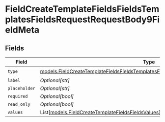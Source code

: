 # FieldCreateTemplateFieldsFieldsTemplatesFieldsRequestRequestBody9FieldMeta


## Fields

| Field                                                                                                                                                                                | Type                                                                                                                                                                                 | Required                                                                                                                                                                             | Description                                                                                                                                                                          |
| ------------------------------------------------------------------------------------------------------------------------------------------------------------------------------------ | ------------------------------------------------------------------------------------------------------------------------------------------------------------------------------------ | ------------------------------------------------------------------------------------------------------------------------------------------------------------------------------------ | ------------------------------------------------------------------------------------------------------------------------------------------------------------------------------------ |
| `type`                                                                                                                                                                               | [models.FieldCreateTemplateFieldsFieldsTemplatesFieldsRequestRequestBody9FieldMetaType](../models/fieldcreatetemplatefieldsfieldstemplatesfieldsrequestrequestbody9fieldmetatype.md) | :heavy_check_mark:                                                                                                                                                                   | N/A                                                                                                                                                                                  |
| `label`                                                                                                                                                                              | *Optional[str]*                                                                                                                                                                      | :heavy_minus_sign:                                                                                                                                                                   | N/A                                                                                                                                                                                  |
| `placeholder`                                                                                                                                                                        | *Optional[str]*                                                                                                                                                                      | :heavy_minus_sign:                                                                                                                                                                   | N/A                                                                                                                                                                                  |
| `required`                                                                                                                                                                           | *Optional[bool]*                                                                                                                                                                     | :heavy_minus_sign:                                                                                                                                                                   | N/A                                                                                                                                                                                  |
| `read_only`                                                                                                                                                                          | *Optional[bool]*                                                                                                                                                                     | :heavy_minus_sign:                                                                                                                                                                   | N/A                                                                                                                                                                                  |
| `values`                                                                                                                                                                             | List[[models.FieldCreateTemplateFieldsFieldsValues](../models/fieldcreatetemplatefieldsfieldsvalues.md)]                                                                             | :heavy_minus_sign:                                                                                                                                                                   | N/A                                                                                                                                                                                  |
